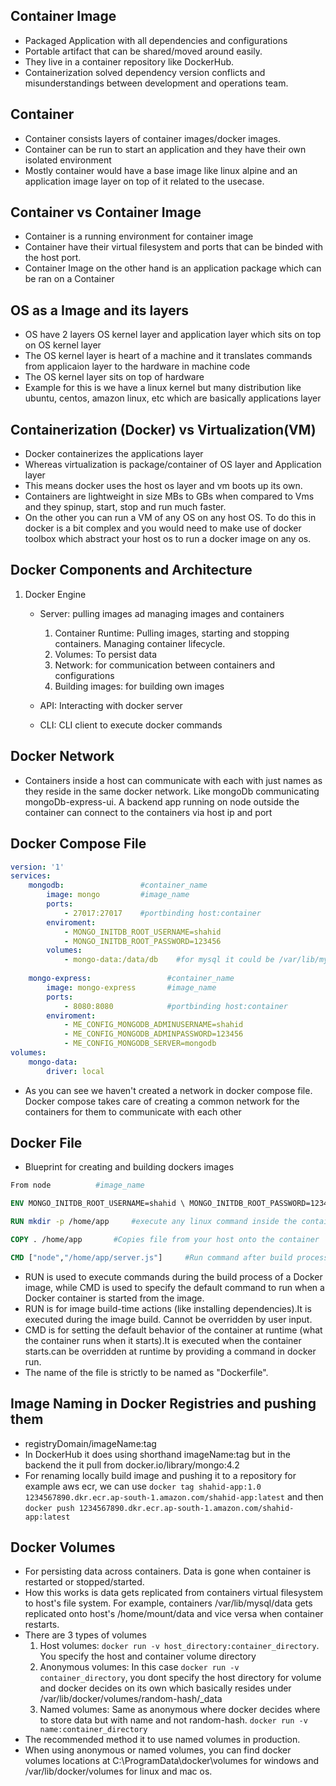 ## Container Image
- Packaged Application with all dependencies and configurations
- Portable artifact that can be shared/moved around easily.
- They live in a container repository like DockerHub.
- Containerization solved dependency version conflicts and misunderstandings between development and operations team.


## Container
- Container consists layers of container images/docker images.
- Container can be run to start an application and they have their own isolated environment
- Mostly container would have a base image like linux alpine and an application image layer on top of it related to the usecase.

## Container vs Container Image
- Container is a running environment for container image
- Container have their virtual filesystem and ports that can be binded with the host port.
- Container Image on the other hand is an application package which can be ran on a Container

## OS as a Image and its layers
- OS have 2 layers OS kernel layer and application layer which sits on top on OS kernel layer
- The OS kernel layer is heart of a machine and it translates commands from applicaion layer to the hardware in machine code
- The OS kernel layer sits on top of hardware
- Example for this is we have a linux kernel but many distribution like ubuntu, centos, amazon linux, etc which are basically applications layer

## Containerization (Docker) vs Virtualization(VM)
- Docker containerizes the applications layer 
- Whereas virtualization is package/container of OS layer and Application layer
- This means docker uses the host os layer and vm boots up its own.
- Containers are lightweight in size MBs to GBs when compared to Vms and they spinup, start, stop and run much faster.
- On the other you can run a VM of any OS on any host OS. To do this in docker is a bit complex and you would need to make use of docker toolbox which abstract your host os to run a docker image on any os.

## Docker Components and Architecture
1. Docker Engine
    - Server: pulling images ad managing images and containers
        1. Container Runtime: Pulling images, starting and stopping containers. Managing container lifecycle.
        2. Volumes: To persist data
        3. Network: for communication between containers and configurations
        4. Building images: for building own images
    
    - API: Interacting with docker server
    - CLI: CLI client to execute docker commands

## Docker Network
- Containers inside a host can communicate with each with just names as they reside in the same docker network. Like mongoDb communicating mongoDb-express-ui. A backend app running on node outside the container can connect to the containers via host ip and port

## Docker Compose File

```yaml
version: '1'
services:
    mongodb:                 #container_name
        image: mongo         #image_name
        ports:
            - 27017:27017    #portbinding host:container
        enviroment:
            - MONGO_INITDB_ROOT_USERNAME=shahid
            - MONGO_INITDB_ROOT_PASSWORD=123456
        volumes:
            - mongo-data:/data/db    #for mysql it could be /var/lib/mysql/data
    
    mongo-express:                 #container_name
        image: mongo-express       #image_name
        ports:
            - 8080:8080            #portbinding host:container
        enviroment:
            - ME_CONFIG_MONGODB_ADMINUSERNAME=shahid
            - ME_CONFIG_MONGODB_ADMINPASSWORD=123456
            - ME_CONFIG_MONGODB_SERVER=mongodb
volumes:
    mongo-data:
        driver: local
```

- As you can see we haven't created a network in docker compose file. Docker compose takes care of creating a common network for the containers for them to communicate with each other

## Docker File
- Blueprint for creating and building dockers images
```dockerfile
From node          #image_name

ENV MONGO_INITDB_ROOT_USERNAME=shahid \ MONGO_INITDB_ROOT_PASSWORD=123456

RUN mkdir -p /home/app     #execute any linux command inside the container

COPY . /home/app       #Copies file from your host onto the container

CMD ["node","/home/app/server.js"]     #Run command after build process mostly to start the application

```

- RUN is used to execute commands during the build process of a Docker image, while CMD is used to specify the default command to run when a Docker container is started from the image.
- RUN is for image build-time actions (like installing dependencies).It is executed during the image build.
Cannot be overridden by user input.
- CMD is for setting the default behavior of the container at runtime (what the container runs when it starts).It is executed when the container starts.can be overridden at runtime by providing a command in docker run.
- The name of the file is strictly to be named as "Dockerfile".

## Image Naming in Docker Registries and pushing them
- registryDomain/imageName:tag
- In DockerHub it does using shorthand imageName:tag but in the backend the it pull from docker.io/library/mongo:4.2
- For renaming locally build image and pushing it to a repository for example aws ecr, we can use `docker tag shahid-app:1.0 1234567890.dkr.ecr.ap-south-1.amazon.com/shahid-app:latest` and then `docker push 1234567890.dkr.ecr.ap-south-1.amazon.com/shahid-app:latest`

## Docker Volumes
- For persisting data across containers. Data is gone when container is restarted or stopped/started.
- How this works is data gets replicated from containers virtual filesystem to host's file system. For example, containers /var/lib/mysql/data gets replicated onto host's /home/mount/data and vice versa when container restarts.
- There are 3 types of volumes
    1. Host volumes: `docker run -v host_directory:container_directory`. You specify the host and container volume directory
    2. Anonymous volumes: In this case `docker run -v container_directory`, you dont specify the host directory for volume and docker decides on its own which basically resides under /var/lib/docker/volumes/random-hash/_data
    3. Named volumes: Same as anonymous where docker decides where to store data but with name and not random-hash. `docker run -v name:container_directory`
- The recommended method it to use named volumes in production.
- When using anonymous or named volumes, you can find docker volumes locations at C:\ProgramData\docker\volumes for windows and /var/lib/docker/volumes for linux and mac os.



